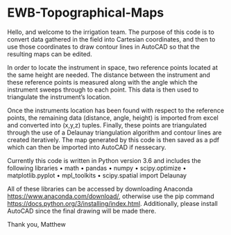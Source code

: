 # EWB-Topographical-Maps

Hello, and welcome to the irrigation team. The purpose of this code is to convert data gathered in the field into Cartesian coordinates, and then to use those coordinates to draw contour lines in AutoCAD so that the resulting maps can be edited.

In order to locate the instrument in space, two reference points located at the same height are needed. The distance between the instrument and these reference points is measured along with the angle which the instrument sweeps through to each point. This data is then used to triangulate the instrument’s location.

Once the instruments location has been found with respect to the reference points, the remaining data (distance, angle, height) is imported from excel and converted into (x,y,z) tuples. Finally, these points are triangulated through the use of a Delaunay triangulation algorithm and contour lines are created iteratively. The map generated by this code is then saved as a pdf which can then be imported into AutoCAD if nessecary. 

Currently this code is written in Python version 3.6 and includes the following libraries
•	math
•	pandas
•	numpy
•	scipy.optimize
•	matplotlib.pyplot
•	mpl_toolkits
•	scipy.spatial import Delaunay

All of these libraries can be accessed by downloading Anaconda https://www.anaconda.com/download/, otherwise use the pip command https://docs.python.org/3/installing/index.html. Additionally, please install AutoCAD since the final drawing will be made there.

Thank you,
Matthew
